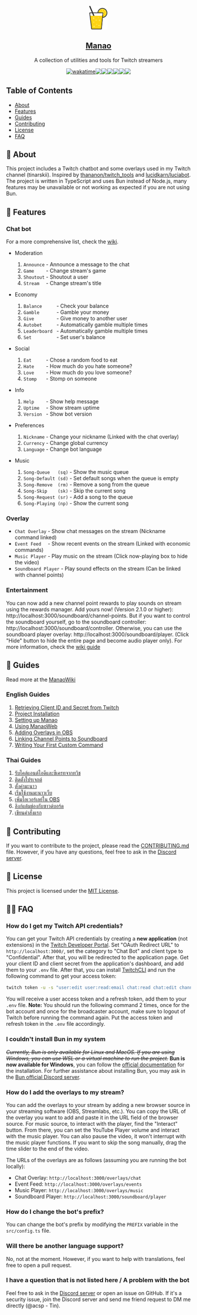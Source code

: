 <p align="center">
  <a href="https://github.com/wrong-lang/manao">
    <img src="https://raw.githubusercontent.com/tinarskii/manao/main/docs/manao.svg" height="64px" width="auto" />
    <h2 align="center">
      Manao
    </h2>
  </a>
  <p align="center">
    A collection of utilities and tools for Twitch streamers
  </p>
  <div style="display: flex; flex-wrap: wrap; justify-items: center; justify-content: center">
<a href="https://wakatime.com/badge/user/5cb7cd14-ac7e-4fc0-9f81-6036760cb6a3/project/018dddd9-a419-43b0-95cd-8348fafaccad"><img src="https://wakatime.com/badge/user/5cb7cd14-ac7e-4fc0-9f81-6036760cb6a3/project/018dddd9-a419-43b0-95cd-8348fafaccad.svg" alt="wakatime"></a>
<a href="https://github.com/wrong-lang/manao/pulse"><img src="https://img.shields.io/github/commit-activity/m/badges/shields" /></a>
    <img src="https://licensebuttons.net/l/by-nc-sa/4.0/88x31.png" />   
    <img src="https://img.shields.io/github/languages/top/wrong-lang/manao" />
    <a href="https://discord.gg/vkW7YMyYaf"><img src="https://img.shields.io/discord/964718161624715304" /></a>
    <a href="/.github/CODE_OF_CONDUCT.md"><img src="https://img.shields.io/badge/Contributor%20Covenant-2.1-4baaaa.svg" /></a>
    <img src="https://img.shields.io/badge/code_style-prettier-ff69b4.svg?style=plastic" />
  </div>
</p>

## Table of Contents

- [About](#-about)
- [Features](#-features)
- [Guides](#-guides)
- [Contributing](#-contributing)
- [License](#-license)
- [FAQ](#-faq)

## 🤔 About

This project includes a Twitch chatbot and some overlays used in my Twitch channel (tinarskii). Inspired
by [thananon/twitch_tools](https://github.com/thananon/twitch_tools)
and [lucidkarn/luciabot](https://github.com/lucidkarn/luciabot).
The project is written in TypeScript and uses Bun instead of Node.js, many features may be unavailable or not working as
expected if you are not using Bun.

## 📍 Features

### Chat bot

For a more comprehensive list, check the [wiki](https://github.com/wrong-lang/manao/wiki).

- Moderation
    1. `Announce` - Announce a message to the chat
    2. `Game    ` - Change stream's game
    3. `Shoutout` - Shoutout a user
    4. `Stream  ` - Change stream's title


- Economy
    1. `Balance     ` - Check your balance
    2. `Gamble      ` - Gamble your money
    3. `Give        ` - Give money to another user
    4. `Autobet     ` - Automatically gamble multiple times 
    5. `Leaderboard ` - Automatically gamble multiple times 
    6. `Set         ` - Set user's balance


- Social
    1. `Eat     ` - Chose a random food to eat
    2. `Hate    ` - How much do you hate someone?
    3. `Love    ` - How much do you love someone?
    4. `Stomp   ` - Stomp on someone

- Info
    1. `Help    ` - Show help message
    2. `Uptime  ` - Show stream uptime
    3. `Version ` - Show bot version

- Preferences
    1. `Nickname` - Change your nickname (Linked with the chat overlay)
    2. `Currency` - Change global currency
    3. `Language` - Change bot language


- Music
    1. `Song-Queue   (sq)` - Show the music queue
    2. `Song-Default (sd)` - Set default songs when the queue is empty
    3. `Song-Remove  (rm)` - Remove a song from the queue
    4. `Song-Skip    (sk)` - Skip the current song
    5. `Song-Request (sr)` - Add a song to the queue
    6. `Song-Playing (np)` - Show the current song

### Overlay

- `Chat Overlay` - Show chat messages on the stream (Nickname command linked)
- `Event Feed  ` - Show recent events on the stream (Linked with economic commands)
- `Music Player` - Play music on the stream (Click now-playing box to hide the video)
- `Soundboard Player` - Play sound effects on the stream (Can be linked with channel points)

### Entertainment 
You can now add a new channel point rewards to play sounds on stream using the rewards manager.
Add yours now!
(Version 2.1.0 or higher): http://localhost:3000/soundboard/channel-points. 
But if you want to control the soundboard yourself, go to the soundboard controller:
http://localhost:3000/soundboard/controller.
Otherwise, you can use the soundboard player overlay: 
http://localhost:3000/soundboard/player.
(Click "Hide" button to hide the entire page and become audio player only).
For more information, check the [wiki guide](https://github.com/wrong-lang/manao/wiki/linking-channel-points-to-soundboard)


## 📘 Guides

Read more at the [ManaoWiki](https://github.com/wrong-lang/manao/wiki/)

### English Guides
1. [Retrieving Client ID and Secret from Twitch](https://github.com/wrong-lang/manao/wiki/Retrieving-Client-ID-and-Secret-from-Twitch)
2. [Project Installation](https://github.com/wrong-lang/manao/wiki/Project-Installation)
3. [Setting up Manao](https://github.com/wrong-lang/manao/wiki/Setting-up-Manao)
4. [Using ManaoWeb](https://github.com/wrong-lang/manao/wiki/Using-ManaoWeb)
5. [Adding Overlays in OBS](https://github.com/wrong-lang/manao/wiki/adding-overlays-in-obs)
6. [Linking Channel Points to Soundboard](https://github.com/wrong-lang/manao/wiki/linking-channel-points-to-soundboard)
7. [Writing Your First Custom Command](https://github.com/wrong-lang/manao/wiki/writing-your-first-custom-command)

### Thai Guides
1. [รับไคล์แอนต์ไอดีและซีเครทจากทวิช](https://github.com/wrong-lang/manao/wiki/%E0%B8%A3%E0%B8%B1%E0%B8%9A%E0%B9%84%E0%B8%84%E0%B8%A5%E0%B9%8C%E0%B9%81%E0%B8%AD%E0%B8%99%E0%B8%95%E0%B9%8C%E0%B9%84%E0%B8%AD%E0%B8%94%E0%B8%B5%E0%B9%81%E0%B8%A5%E0%B8%B0%E0%B8%8B%E0%B8%B5%E0%B9%80%E0%B8%84%E0%B8%A3%E0%B8%97%E0%B8%88%E0%B8%B2%E0%B8%81%E0%B8%97%E0%B8%A7%E0%B8%B4%E0%B8%8A)
2. [ติดตั้งโปรเจกต์](https://github.com/wrong-lang/manao/wiki/%E0%B8%95%E0%B8%B4%E0%B8%94%E0%B8%95%E0%B8%B1%E0%B9%89%E0%B8%87%E0%B9%82%E0%B8%9B%E0%B8%A3%E0%B9%80%E0%B8%88%E0%B8%81%E0%B8%95%E0%B9%8C)
3. [ตั้งค่ามะนาว](https://github.com/wrong-lang/manao/wiki/%E0%B8%95%E0%B8%B1%E0%B9%89%E0%B8%87%E0%B8%84%E0%B9%88%E0%B8%B2%E0%B8%A1%E0%B8%B0%E0%B8%99%E0%B8%B2%E0%B8%A7)
4. [เริ่มใช้งานมะนาวเว็บ](https://github.com/wrong-lang/manao/wiki/%E0%B9%80%E0%B8%A3%E0%B8%B4%E0%B9%88%E0%B8%A1%E0%B9%83%E0%B8%8A%E0%B9%89%E0%B8%87%E0%B8%B2%E0%B8%99%E0%B8%A1%E0%B8%B0%E0%B8%99%E0%B8%B2%E0%B8%A7%E0%B9%80%E0%B8%A7%E0%B9%87%E0%B8%9A)
5. [เพิ่มโอเวอร์เลย์ใน OBS](https://github.com/wrong-lang/manao/wiki/%E0%B9%80%E0%B8%9E%E0%B8%B4%E0%B9%88%E0%B8%A1%E0%B9%82%E0%B8%AD%E0%B9%80%E0%B8%A7%E0%B8%AD%E0%B8%A3%E0%B9%8C%E0%B9%80%E0%B8%A5%E0%B8%A2%E0%B9%8C%E0%B9%83%E0%B8%99-OBS)
6. [ลิงก์แต้มช่องกับซาวด์บอร์ด](https://github.com/wrong-lang/manao/wiki/%E0%B8%A5%E0%B8%B4%E0%B8%87%E0%B8%81%E0%B9%8C%E0%B9%81%E0%B8%95%E0%B9%89%E0%B8%A1%E0%B8%8A%E0%B9%88%E0%B8%AD%E0%B8%87%E0%B8%81%E0%B8%B1%E0%B8%9A%E0%B8%8B%E0%B8%B2%E0%B8%A7%E0%B8%94%E0%B9%8C%E0%B8%9A%E0%B8%AD%E0%B8%A3%E0%B9%8C%E0%B8%94)
7. [เขียนคำสั่งแรก](https://github.com/wrong-lang/manao/wiki/%E0%B9%80%E0%B8%82%E0%B8%B5%E0%B8%A2%E0%B8%99%E0%B8%84%E0%B8%B3%E0%B8%AA%E0%B8%B1%E0%B9%88%E0%B8%87%E0%B9%81%E0%B8%A3%E0%B8%81)


## 👋 Contributing

If you want to contribute to the project, please read the [CONTRIBUTING.md](/.github/CONTRIBUTING.md) file.
However, if you have any questions, feel free to ask in the [Discord server](https://discord.gg/vkW7YMyYaf).

## 📜 License

This project is licensed under the [MIT License](/LICENSE).

## 🙋‍♂️ FAQ

### How do I get my Twitch API credentials?

You can get your Twitch API credentials by creating a **new application** (not extensions) in
the [Twitch Developer Portal](https://dev.twitch.tv/). Set "OAuth Redirect URL" to `http://localhost:3000/`, set the category
to "Chat Bot" and client type to "Confidential". After that, you will be redirected to the application page.
Get your client ID and client secret from the application's dashboard, and add them to your `.env` file.
After that, you can install [TwitchCLI](https://dev.twitch.tv/docs/cli/) and run the following command to get your
access token:

```sh
twitch token -u -s "user:edit user:read:email chat:read chat:edit channel:moderate moderation:read moderator:manage:shoutouts moderator:manage:announcements channel:manage:moderators channel:manage:broadcast channel:read:vips channel:read:subscriptions channel:manage:vips channel:read:redemptions channel:manage:redemptions moderator:read:followers bits:read"
```

You will receive a user access token and a refresh token, add them to your `.env` file.
**Note:** You should run the following command 2 times, once for the bot account and once for the broadcaster account, make sure
to logout of Twitch before running the command again. Put the access token and refresh token in the `.env` file accordingly.

### I couldn't install Bun in my system

_~~Currently, Bun is only available for Linux and MacOS. If you are using Windows, you can use WSL or a virtual machine to
run the project.~~_
**Bun is now available for Windows**, you can follow the [official documentation](https://bun.sh/docs/installation/windows)
for the installation.
For further assistance about installing Bun, you may ask in the [Bun official Discord server](https://bun.sh/discord).

### How do I add the overlays to my stream?

You can add the overlays to your stream by adding a new browser source in your streaming software (OBS, Streamlabs, etc.).
You can copy the URL of the overlay you want to add and paste it in the URL field of the browser source.
For music source, to interact with the player, find the "Interact" button. From there, you can set the YouTube Player 
volume and interact with the music player. You can also pause the video, it won't interrupt with the music player functions.
If you want to skip the song manually, drag the time slider to the end of the video.

The URLs of the overlays are as follows (assuming you are running the bot locally):
- Chat Overlay: `http://localhost:3000/overlays/chat`
- Event Feed: `http://localhost:3000/overlays/events`
- Music Player: `http://localhost:3000/overlays/music`
- Soundboard Player: `http://localhost:3000/soundboard/player`

### How do I change the bot's prefix?

You can change the bot's prefix by modifying the `PREFIX` variable in the `src/config.ts` file.

### Will there be another language support?

No, not at the moment. However, if you want to help with translations, feel free to open a pull request.

### I have a question that is not listed here / A problem with the bot

Feel free to ask in the [Discord server](https://discord.gg/vkW7YMyYaf) or open an issue on GitHub.
If it's a security issue, join the Discord server and send me friend request to DM me directly (@acsp - Tin).

